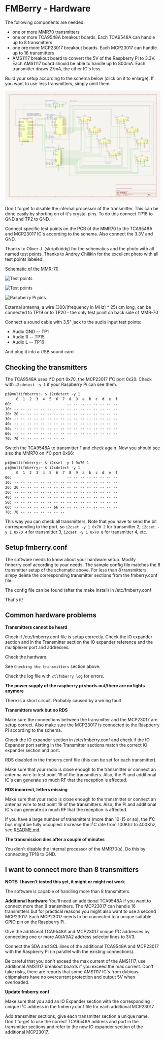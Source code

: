 FMBerry - Hardware
=======

The following components are needed:
* one or more MMR70 transmitters
* one or more TCA9548A breakout boards. Each TCA9548A can handle up to 8 transmitters
* one ore more MCP23017 breakout boards. Each MCP23017 can handle up to 16 transmitters
* AMS1117 breakout board to convert the 5V of the Raspberry Pi to 3.3V. Each AMS1117 board should be able to handle up to 800mA. Each transmitter draws 27mA, the other IC's less.

Build your setup according to the schema below (click on it to enlarge). If you want to use less transmitters, simply omit them.


![Schematic](multifmberry_schema_20220206.png)

Don't forget to disable the internal processor of the transmitter. This can be done easily by shorting on of it's crystal pins.
To do this connect TP18 to GND and TP2 to GND.
 
 Connect specific test points on the PCB of the MMR70 to the TCA9548A and MCP23017 IC's according to the schema. Also connect the 3.3V and GND.

Thanks to Oliver J. (skriptkiddy) for the schematics and the photo with all named test points.
Thanks to Andrey Chilikin for the excellent photo with all test points labeled.

[Schematic of the MMR-70](http://www.mikrocontroller.net/attachment/140251/MMR70.pdf)

![Test points](http://3.bp.blogspot.com/-n_ohkJBPz-Y/U4kBKn4AZ4I/AAAAAAAAASc/p6EYkGonyuY/s1600/mmr-070-1024.jpg)

![Test points](http://tbspace.de/content/images/fmberrypics/testpins.jpg)

![Raspberry Pi pins](https://www.raspberrypi.com/documentation/computers/images/GPIO-Pinout-Diagram-2.png)


External antenna, a wire (300/(frequency in MHz) * 25) cm long, can be connected to TP19 or to TP20 - the only test point on back side of MMR-70

Connect a sound cable with 3,5" jack to the audio input test points:

* Audio GND -- TP1
* Audio R   -- TP15
* Audio L   -- TP16

And plug it into a USB sound card.

Checking the transmitters
------------
The TCA9548A uses I²C port 0x70, the MCP23017 I²C port 0x20. Check with ``i2cdetect -y 1`` if your Raspberry Pi can see them.

```
pi@multifmberry:~ $ i2cdetect -y 1
     0  1  2  3  4  5  6  7  8  9  a  b  c  d  e  f
00:                         -- -- -- -- -- -- -- --
10: -- -- -- -- -- -- -- -- -- -- -- -- -- -- -- --
20: 20 -- -- -- -- -- -- -- -- -- -- -- -- -- -- --
30: -- -- -- -- -- -- -- -- -- -- -- -- -- -- -- --
40: -- -- -- -- -- -- -- -- -- -- -- -- -- -- -- --
50: -- -- -- -- -- -- -- -- -- -- -- -- -- -- -- --
60: -- -- -- -- -- -- -- -- -- -- -- -- -- -- -- --
70: 70 -- -- -- -- -- -- --
```
Switch the TCA9548A to transmitter 1 and check again. Now you should see also the MMR70 on I²C port 0x66:
```
pi@multifmberry:~ $ i2cset -y 1 0x70 1
pi@multifmberry:~ $ i2cdetect -y 1
     0  1  2  3  4  5  6  7  8  9  a  b  c  d  e  f
00:                         -- -- -- -- -- -- -- --
10: -- -- -- -- -- -- -- -- -- -- -- -- -- -- -- --
20: 20 -- -- -- -- -- -- -- -- -- -- -- -- -- -- --
30: -- -- -- -- -- -- -- -- -- -- -- -- -- -- -- --
40: -- -- -- -- -- -- -- -- -- -- -- -- -- -- -- --
50: -- -- -- -- -- -- -- -- -- -- -- -- -- -- -- --
60: -- -- -- -- -- -- 66 -- -- -- -- -- -- -- -- --
70: 70 -- -- -- -- -- -- --
```
This way you can check all transmitters. Note that you have to send the bit corresponding to the port, so ``i2cset -y 1 0x70 2`` for transmitter 2, ``i2cset -y 1 0x70 4`` for transmitter 3, ``i2cset -y 1 0x70 8`` for transmitter 4, etc.


## Setup fmberry.conf

The software needs to know about your hardware setup. Modify fmberry.conf according to your needs. The sample config file matches the 8 transmitter setup of the schematic above. For less than 8 transmitters, simpy delete the corresponding transmitter sections from the fmberry.conf file.

The config file can be found (after the make install) in /etc/fmberry.conf

That's it! 

## Common hardware problems

__Transmitters cannot be heard__

Check if /etc/fmberry.conf file is setup correctly. Check the IO expander section and in the Transmitter section the IO expander reference and the multiplexer port and addresses.

Check the hardware.

See ``Checking the transmitters`` section above.

Check the log file with ``ctlfmberry log`` for errors.


__The power supply of the raspberry pi shorts out/there are no lights anymore__

There is a short circuit. Probably caused by a wiring fault

__Transmitters work but no RDS__

Make sure the connections between the transmitter and the MCP23017 are setup correct. Also make sure the MCP23017 is connected to the Raspberry Pi according to the schema.

Check the IO expander section in /etc/fmberry.conf and check if the IO Expander port setting in the Transmitter sections match the correct IO expander section and port.

RDS disabled in the fmberry.conf file (this can be set for each transmitter).

Make sure that your radio is close enough to the transmitter or connect an antenna wire to test point 19 of the transmitters. Also, the PI and additional IC's can generate so much RF that the reception is affected.

__RDS incorrect, letters missing__

Make sure that your radio is close enough to the transmitter or connect an antenna wire to test point 19 of the transmitters. Also, the PI and additional IC's can generate so much RF that the reception is affected.

If you have a large number of transmitters (more than 10-15 or so), the I²C bus might be fully occupied. Increase the I²C rate from 100Khz to 400Khz, see [README.md](../README.md).

__The transmission dies after a couple of minutes__

You didn't disable the internal processor of the MMR70(s). Do this by connecting TP18 to GND.

## I want to connect more than 8 transmitters

__NOTE: I haven't tested this yet, it might or might not work__

The software is capable of handling more than 8 transmitters. 

__Additional hardware__
You'll need an additional TCA9548A if you want to connect more than 8 transmitters. The MCP23017 can handle 16 transmitters but for practical reasons you might also want to use a second MCP23017.
Each MCP23017 needs to be connected to a unique suitable GPIO pin on the Raspberry Pi. 

Give the additional TCA9548A and MCP23017 unique I²C addresses by connecting one or more A0/A1/A2 address selector lines to 3V3. 

Connect the SDA and SCL lines of the additional TCA9548A and MCP23017 with the Raspberry Pi (in parallel with the existing connections).

Be careful that you don't exceed the max current of the AMS1117, use additional AMS1117 breakout boards if you exceed the max current. Don't take risks, there are reports that some AMS1117 IC's from dubious chipmakers have no overcurrent protection and output 5V when overloaded.

__Update fmberry.conf__

Make sure that you add an IO Expander section with the corresponding unique I²C address in the fmberry.conf file for each additional MCP23017

Add transmitter sections, give each transmitter section a unique name. Don't forget to use the correct TCA9548A address and port in the transmitter sections and refer to the new IO expander section of the additional MCP23017.

